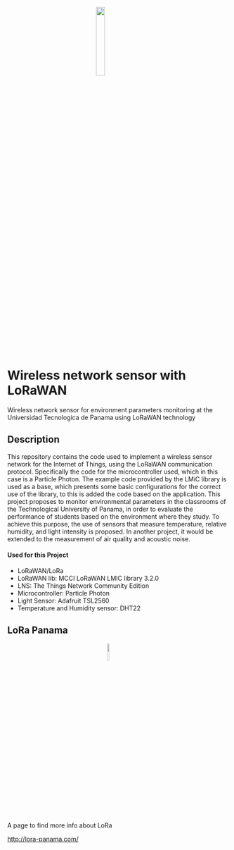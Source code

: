 
<img 
    style="display: block; 
           margin-left: auto;
           margin-right: auto;
           width: 20%;"
    src="https://upload.wikimedia.org/wikipedia/commons/thumb/1/13/LoRaWAN_Logo.svg/512px-LoRaWAN_Logo.svg.png?20220113153343">



# Wireless network sensor with LoRaWAN

Wireless network sensor for environment parameters monitoring at the Universidad Tecnologica de Panama using LoRaWAN technology

## Description

This repository contains the code used to implement a wireless sensor network for the Internet of Things, using the LoRaWAN communication protocol. Specifically the code for the microcontroller used, which in this case is a Particle Photon. The example code provided by the LMiC library is used as a base, which presents some basic configurations for the correct use of the library, to this is added the code based on the application.
This project proposes to monitor environmental parameters in the classrooms of the Technological University of Panama, in order to evaluate the performance of students based on the environment where they study. To achieve this purpose, the use of sensors that measure temperature, relative humidity, and light intensity is proposed. In another project, it would be extended to the measurement of air quality and acoustic noise.

#### Used for this Project
* LoRaWAN/LoRa
* LoRaWAN lib: MCCI LoRaWAN LMIC library 3.2.0
* LNS: The Things Network Community Edition
* Microcontroller: Particle Photon
* Light Sensor: Adafruit TSL2560
* Temperature and Humidity sensor: DHT22


## LoRa Panama

<img 
    style="display: block; 
           margin-left: auto;
           margin-right: auto;
           width: 10%;"
    src="http://lora-panama.com/wp-content/uploads/2020/08/lora-panama-logo_reduc.png">


A page to find more info about LoRa 

http://lora-panama.com/

